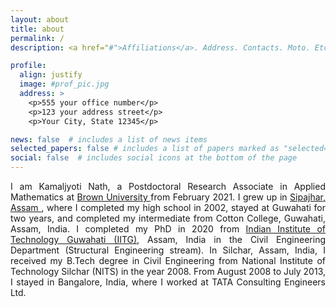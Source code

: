```yaml
---
layout: about
title: about
permalink: /
description: <a href="#">Affiliations</a>. Address. Contacts. Moto. Etc.

profile:
  align: justify
  image: #prof_pic.jpg
  address: >
    <p>555 your office number</p>
    <p>123 your address street</p>
    <p>Your City, State 12345</p>

news: false  # includes a list of news items
selected_papers: false # includes a list of papers marked as "selected={true}"
social: false  # includes social icons at the bottom of the page
---
```


<p style='text-align: justify;'>
I am Kamaljyoti Nath, a Postdoctoral Research Associate in Applied Mathematics at <a href="https://www.brown.edu"> Brown University </a> from February 2021. I grew up in 
<a href = "https://www.google.co.in/maps/place/Sipajhar,+Assam+784145/@26.3973272,91.8896913,15z/data=!3m1!4b1!4m5!3m4!1s0x375afe1ae571ac61:0xaf73ffbabdd75b55!8m2!3d26.4009984!4d91.8952713"> Sipajhar, Assam </a> , where I completed my high school in 2002, stayed at Guwahati for two years, and completed my intermediate from Cotton College, Guwahati, Assam, India. I completed my PhD in 2020 from <a href="https://www.iitg.ac.in/"> Indian Institute of Technology Guwahati (IITG)</a>, Assam, India in the Civil Engineering Department (Structural Engineering stream). In Silchar, Assam, India, I received my B.Tech degree in Civil Engineering from National Institute of Technology Silchar (NITS) in the year 2008. From August 2008 to July 2013, I stayed in Bangalore, India, where I worked at TATA Consulting Engineers Ltd.</p>
